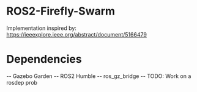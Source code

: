 # ROS2-Firefly-Swarm
Implementation inspired by: https://ieeexplore.ieee.org/abstract/document/5166479

# Dependencies
-- Gazebo Garden
-- ROS2 Humble
-- ros_gz_bridge
-- TODO: Work on a rosdep prob
